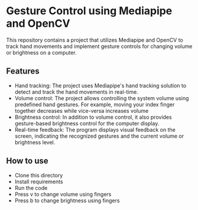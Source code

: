 # Gesture Control using Mediapipe and OpenCV

This repository contains a project that utilizes Mediapipe and OpenCV to track hand movements and implement gesture controls for changing volume or brightness on a computer.

## Features

- Hand tracking: The project uses Mediapipe's hand tracking solution to detect and track the hand movements in real-time.
- Volume control: The project allows controlling the system volume using predefined hand gestures. For example, moving your index finger together decreases while vice-versa increases volume
- Brightness control: In addition to volume control, it also provides gesture-based brightness control for the computer display.
- Real-time feedback: The program displays visual feedback on the screen, indicating the recognized gestures and the current volume or brightness level.

## How to use
- Clone this directory
- Install requirements
- Run the code
- Press v to change volume using fingers
- Press b to change brightness using fingers
